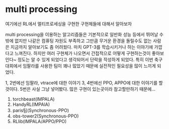 # multi processing

여기에선 RL에서 멀티프로세싱을 구현한 구현체들에 대해서 알아보자

multi processing을 이용하는 알고리즘들은 기본적으로 일반화 성능 등에서 뛰어날 수 밖에 없지만 나같은 컴퓨팅 자원도 부족하고 그만큼 무거운 환경을 돌릴수도 없는 사람은 지금까지 알아보기도 좀 어려웠다. 마치 GPT-3를 학습시키거나 하는 이야기에 가깝다고 느껴진다. 하지만 여러 구현체가 나오면서 간접적으로 어떻게 구현하는것이 좋아보인다~ 정도는 알 수 있게 되었다고 생각되어서 단락을 작성하게 되었다. 특히 이번 축구 대회에서 임팔라를 사용한 팀이 꽤나 많았기 때문에 실전적인 필요성을 많이 느끼게 되었다. 

1, 2번에선 임팔라, vtrace에 대한 이야기
3, 4번에선 PPO, APPO에 대한 이야기를 할것이다.
5번은 사실 그냥 넣어봤다. 많은 구현이 있는곳이라 참고할만하기 때문에...

1. torchbeast(IMPALA)
2. HandyRL(IMPAlA)
3. paris팀(Synchronous-PPO)
4. obs-tower2(Synchronous-PPO)
5. RLlib(IMPALA/APPO/PPO)